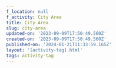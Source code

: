 ```yaml
---
f_location: null
f_activity: City Area
title: City Area
slug: city-area
updated-on: '2023-09-09T17:50:49.560Z'
created-on: '2023-09-09T17:50:49.560Z'
published-on: '2024-01-21T11:33:59.165Z'
layout: '[activity-tag].html'
tags: activity-tag
---
```




